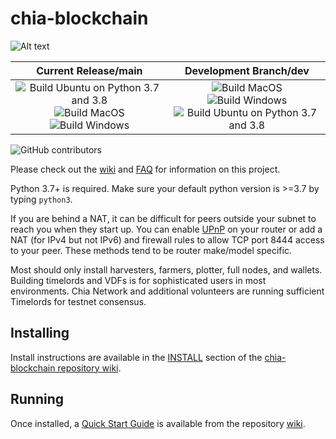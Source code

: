 # chia-blockchain
![Alt text](https://www.chia.net/img/chia_logo.svg)

| Current Release/main | Development Branch/dev |
|         :---:          |          :---:         |
| ![Build Ubuntu on Python 3.7 and 3.8](https://github.com/Chia-Network/chia-blockchain/workflows/Build%20Ubuntu%20on%20Python%203.7%20and%203.8/badge.svg) ![Build MacOS](https://github.com/Chia-Network/chia-blockchain/workflows/Build%20MacOS/badge.svg) ![Build Windows](https://github.com/Chia-Network/chia-blockchain/workflows/Build%20Windows/badge.svg)  |  ![Build MacOS](https://github.com/Chia-Network/chia-blockchain/workflows/Build%20MacOS/badge.svg?branch=dev) ![Build Windows](https://github.com/Chia-Network/chia-blockchain/workflows/Build%20Windows/badge.svg?branch=dev) ![Build Ubuntu on Python 3.7 and 3.8](https://github.com/Chia-Network/chia-blockchain/workflows/Build%20Ubuntu%20on%20Python%203.7%20and%203.8/badge.svg?branch=dev) |

![GitHub contributors](https://img.shields.io/github/contributors/Chia-Network/chia-blockchain?logo=GitHub)

Please check out the [wiki](https://github.com/Chia-Network/chia-blockchain/wiki)
and [FAQ](https://github.com/Chia-Network/chia-blockchain/wiki/FAQ) for
information on this project.

Python 3.7+ is required. Make sure your default python version is >=3.7
by typing `python3`.

If you are behind a NAT, it can be difficult for peers outside your subnet to
reach you when they start up. You can enable
[UPnP](https://www.homenethowto.com/ports-and-nat/upnp-automatic-port-forward/)
on your router or add a NAT (for IPv4 but not IPv6) and firewall rules to allow
TCP port 8444 access to your peer.
These methods tend to be router make/model specific.

Most should only install harvesters, farmers, plotter, full nodes, and wallets.
Building timelords and VDFs is for sophisticated users in most environments.
Chia Network and additional volunteers are running sufficient Timelords
for testnet consensus.

## Installing
Install instructions are available in the
[INSTALL](https://github.com/Chia-Network/chia-blockchain/wiki/INSTALL)
section of the
[chia-blockchain repository wiki](https://github.com/Chia-Network/chia-blockchain/wiki).

## Running
Once installed, a
[Quick Start Guide](https://github.com/Chia-Network/chia-blockchain/wiki/Quick-Start-Guide)
is available from the repository
[wiki](https://github.com/Chia-Network/chia-blockchain/wiki).
